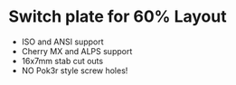 # Switch plate for 60% Layout

 - ISO and ANSI support
 - Cherry MX and ALPS support
 - 16x7mm stab cut outs
 - NO Pok3r style screw holes!
